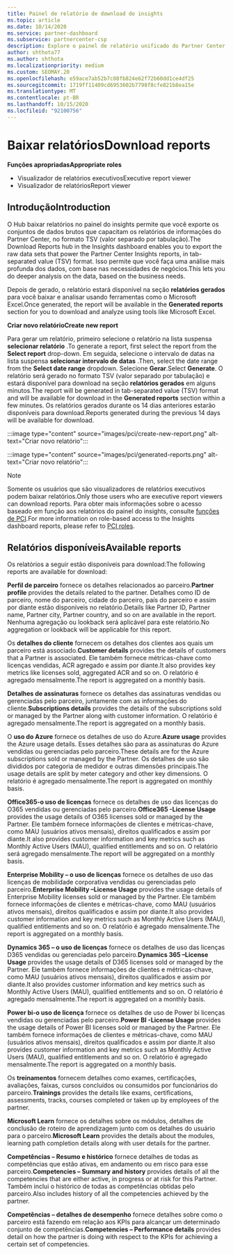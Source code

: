 ```yaml
---
title: Painel de relatório de download do insights
ms.topic: article
ms.date: 10/14/2020
ms.service: partner-dashboard
ms.subservice: partnercenter-csp
description: Explore o painel de relatório unificado do Partner Center.
author: shthota77
ms.author: shthota
ms.localizationpriority: medium
ms.custom: SEOMAY.20
ms.openlocfilehash: e59ace7ab52b7c08fb824e62f72b60dd1ce4df25
ms.sourcegitcommit: 1719ff11409cd6953602b7798f8cfe821b8ea15e
ms.translationtype: MT
ms.contentlocale: pt-BR
ms.lasthandoff: 10/15/2020
ms.locfileid: "92100756"
---
```

# <a name="download-reports"></a><span data-ttu-id="cce65-103">Baixar relatórios</span><span class="sxs-lookup"><span data-stu-id="cce65-103">Download reports</span></span>

<span data-ttu-id="cce65-104">**Funções apropriadas**</span><span class="sxs-lookup"><span data-stu-id="cce65-104">**Appropriate roles**</span></span>
- <span data-ttu-id="cce65-105">Visualizador de relatórios executivos</span><span class="sxs-lookup"><span data-stu-id="cce65-105">Executive report viewer</span></span>
- <span data-ttu-id="cce65-106">Visualizador de relatórios</span><span class="sxs-lookup"><span data-stu-id="cce65-106">Report viewer</span></span>

## <a name="introduction"></a><span data-ttu-id="cce65-107">Introdução</span><span class="sxs-lookup"><span data-stu-id="cce65-107">Introduction</span></span>

<span data-ttu-id="cce65-108">O Hub baixar relatórios no painel do insights permite que você exporte os conjuntos de dados brutos que capacitam os relatórios de informações do Partner Center, no formato TSV (valor separado por tabulação).</span><span class="sxs-lookup"><span data-stu-id="cce65-108">The Download Reports hub in the Insights dashboard enables you to export the raw data sets that power the Partner Center Insights reports, in tab-separated value (TSV) format.</span></span> <span data-ttu-id="cce65-109">Isso permite que você faça uma análise mais profunda dos dados, com base nas necessidades de negócios.</span><span class="sxs-lookup"><span data-stu-id="cce65-109">This lets you do deeper analysis on the data, based on the business needs.</span></span>

<span data-ttu-id="cce65-110">Depois de gerado, o relatório estará disponível na seção **relatórios gerados** para você baixar e analisar usando ferramentas como o Microsoft Excel.</span><span class="sxs-lookup"><span data-stu-id="cce65-110">Once generated, the report  will be available in the **Generated reports** section for you to download and analyze using tools like Microsoft Excel.</span></span>

<span data-ttu-id="cce65-111">**Criar novo relatório**</span><span class="sxs-lookup"><span data-stu-id="cce65-111">**Create new report**</span></span>

<span data-ttu-id="cce65-112">Para gerar um relatório, primeiro selecione o relatório na lista suspensa **selecionar relatório** .</span><span class="sxs-lookup"><span data-stu-id="cce65-112">To generate a report, first select the report from the **Select report** drop-down.</span></span> <span data-ttu-id="cce65-113">Em seguida, selecione o intervalo de datas na lista suspensa **selecionar intervalo de datas** .</span><span class="sxs-lookup"><span data-stu-id="cce65-113">Then, select the date range from the **Select date range** dropdown.</span></span> <span data-ttu-id="cce65-114">Selecione **Gerar**.</span><span class="sxs-lookup"><span data-stu-id="cce65-114">Select **Generate**.</span></span> <span data-ttu-id="cce65-115">O relatório será gerado no formato TSV (valor separado por tabulação) e estará disponível para download na seção **relatórios gerados** em alguns minutos.</span><span class="sxs-lookup"><span data-stu-id="cce65-115">The report will be generated in tab-separated value (TSV) format and will be available for download in the **Generated reports** section within a few minutes.</span></span> <span data-ttu-id="cce65-116">Os relatórios gerados durante os 14 dias anteriores estarão disponíveis para download.</span><span class="sxs-lookup"><span data-stu-id="cce65-116">Reports generated during the previous 14 days will be available for download.</span></span>

:::image type="content" source="images/pci/create-new-report.png" alt-text="Criar novo relatório":::

:::image type="content" source="images/pci/generated-reports.png" alt-text="Criar novo relatório":::

>[!NOTE] 
><span data-ttu-id="cce65-119">Somente os usuários que são visualizadores de relatórios executivos podem baixar relatórios.</span><span class="sxs-lookup"><span data-stu-id="cce65-119">Only those users who are executive report viewers can download reports.</span></span> <span data-ttu-id="cce65-120">Para obter mais informações sobre o acesso baseado em função aos relatórios do painel do insights, consulte [funções de PCI](pci-roles.md).</span><span class="sxs-lookup"><span data-stu-id="cce65-120">For more information on role-based access to the Insights dashboard reports, please refer to [PCI roles](pci-roles.md).</span></span> 

## <a name="available-reports"></a><span data-ttu-id="cce65-121">Relatórios disponíveis</span><span class="sxs-lookup"><span data-stu-id="cce65-121">Available reports</span></span>

<span data-ttu-id="cce65-122">Os relatórios a seguir estão disponíveis para download:</span><span class="sxs-lookup"><span data-stu-id="cce65-122">The following reports are available for download:</span></span>

<span data-ttu-id="cce65-123">**Perfil de parceiro** fornece os detalhes relacionados ao parceiro.</span><span class="sxs-lookup"><span data-stu-id="cce65-123">**Partner profile** provides the details related to the partner.</span></span> <span data-ttu-id="cce65-124">Detalhes como ID de parceiro, nome do parceiro, cidade do parceiro, país do parceiro e assim por diante estão disponíveis no relatório.</span><span class="sxs-lookup"><span data-stu-id="cce65-124">Details like Partner ID, Partner name, Partner city, Partner country, and so on are available in the report.</span></span> <span data-ttu-id="cce65-125">Nenhuma agregação ou lookback será aplicável para este relatório.</span><span class="sxs-lookup"><span data-stu-id="cce65-125">No aggregation or lookback will be applicable for this report.</span></span>

<span data-ttu-id="cce65-126">Os **detalhes do cliente** fornecem os detalhes dos clientes aos quais um parceiro está associado.</span><span class="sxs-lookup"><span data-stu-id="cce65-126">**Customer details** provides the details of customers that a Partner is associated.</span></span> <span data-ttu-id="cce65-127">Ele também fornece métricas-chave como licenças vendidas, ACR agregado e assim por diante.</span><span class="sxs-lookup"><span data-stu-id="cce65-127">It also provides key metrics like licenses sold, aggregated ACR and so on.</span></span> <span data-ttu-id="cce65-128">O relatório é agregado mensalmente.</span><span class="sxs-lookup"><span data-stu-id="cce65-128">The report is aggregated on a monthly basis.</span></span>

<span data-ttu-id="cce65-129">**Detalhes de assinaturas** fornece os detalhes das assinaturas vendidas ou gerenciadas pelo parceiro, juntamente com as informações do cliente.</span><span class="sxs-lookup"><span data-stu-id="cce65-129">**Subscriptions details** provides the details of the subscriptions sold or managed by the Partner along with customer information.</span></span> <span data-ttu-id="cce65-130">O relatório é agregado mensalmente.</span><span class="sxs-lookup"><span data-stu-id="cce65-130">The report is aggregated on a monthly basis.</span></span>

<span data-ttu-id="cce65-131">O **uso do Azure** fornece os detalhes de uso do Azure.</span><span class="sxs-lookup"><span data-stu-id="cce65-131">**Azure usage** provides the Azure usage details.</span></span> <span data-ttu-id="cce65-132">Esses detalhes são para as assinaturas do Azure vendidas ou gerenciadas pelo parceiro.</span><span class="sxs-lookup"><span data-stu-id="cce65-132">These details are for the Azure subscriptions sold or managed by the Partner.</span></span> <span data-ttu-id="cce65-133">Os detalhes de uso são divididos por categoria de medidor e outras dimensões principais.</span><span class="sxs-lookup"><span data-stu-id="cce65-133">The usage details are split by meter category and other key dimensions.</span></span> <span data-ttu-id="cce65-134">O relatório é agregado mensalmente.</span><span class="sxs-lookup"><span data-stu-id="cce65-134">The report is aggregated on monthly basis.</span></span>

<span data-ttu-id="cce65-135">**Office365-o uso de licenças** fornece os detalhes de uso das licenças do O365 vendidas ou gerenciadas pelo parceiro.</span><span class="sxs-lookup"><span data-stu-id="cce65-135">**Office365 -License Usage** provides the usage details of O365 licenses sold or managed by the Partner.</span></span> <span data-ttu-id="cce65-136">Ele também fornece informações de clientes e métricas-chave, como MAU (usuários ativos mensais), direitos qualificados e assim por diante.</span><span class="sxs-lookup"><span data-stu-id="cce65-136">It also provides customer information and key metrics such as Monthly Active Users (MAU), qualified entitlements and so on.</span></span> <span data-ttu-id="cce65-137">O relatório será agregado mensalmente.</span><span class="sxs-lookup"><span data-stu-id="cce65-137">The report will be aggregated on a monthly basis.</span></span>

<span data-ttu-id="cce65-138">**Enterprise Mobility – o uso de licenças**  fornece os detalhes de uso das licenças de mobilidade corporativa vendidas ou gerenciadas pelo parceiro.</span><span class="sxs-lookup"><span data-stu-id="cce65-138">**Enterprise Mobility –License Usage**  provides the usage details of Enterprise Mobility licenses sold or managed by the Partner.</span></span> <span data-ttu-id="cce65-139">Ele também fornece informações de clientes e métricas-chave, como MAU (usuários ativos mensais), direitos qualificados e assim por diante.</span><span class="sxs-lookup"><span data-stu-id="cce65-139">It also provides customer information and key metrics such as Monthly Active Users (MAU), qualified entitlements and so on.</span></span> <span data-ttu-id="cce65-140">O relatório é agregado mensalmente.</span><span class="sxs-lookup"><span data-stu-id="cce65-140">The report is aggregated on a monthly basis.</span></span>

<span data-ttu-id="cce65-141">**Dynamics 365 – o uso de licenças** fornece os detalhes de uso das licenças D365 vendidas ou gerenciadas pelo parceiro.</span><span class="sxs-lookup"><span data-stu-id="cce65-141">**Dynamics 365 –License Usage** provides the usage details of D365 licenses sold or managed by the Partner.</span></span> <span data-ttu-id="cce65-142">Ele também fornece informações de clientes e métricas-chave, como MAU (usuários ativos mensais), direitos qualificados e assim por diante.</span><span class="sxs-lookup"><span data-stu-id="cce65-142">It also provides customer information and key metrics such as Monthly Active Users (MAU), qualified entitlements and so on.</span></span> <span data-ttu-id="cce65-143">O relatório é agregado mensalmente.</span><span class="sxs-lookup"><span data-stu-id="cce65-143">The report is aggregated on a monthly basis.</span></span>

<span data-ttu-id="cce65-144">**Power bi-o uso de licença** fornece os detalhes de uso de Power bi licenças vendidas ou gerenciadas pelo parceiro.</span><span class="sxs-lookup"><span data-stu-id="cce65-144">**Power BI -License Usage** provides the usage details of Power BI licenses sold or managed by the Partner.</span></span> <span data-ttu-id="cce65-145">Ele também fornece informações de clientes e métricas-chave, como MAU (usuários ativos mensais), direitos qualificados e assim por diante.</span><span class="sxs-lookup"><span data-stu-id="cce65-145">It also provides customer information and key metrics such as Monthly Active Users (MAU), qualified entitlements and so on.</span></span> <span data-ttu-id="cce65-146">O relatório é agregado mensalmente.</span><span class="sxs-lookup"><span data-stu-id="cce65-146">The report is aggregated on a monthly basis.</span></span>

<span data-ttu-id="cce65-147">Os **treinamentos** fornecem detalhes como exames, certificações, avaliações, faixas, cursos concluídos ou consumidos por funcionários do parceiro.</span><span class="sxs-lookup"><span data-stu-id="cce65-147">**Trainings** provides the details like exams, certifications, assessments, tracks, courses completed or taken up by employees of the partner.</span></span>

<span data-ttu-id="cce65-148">**Microsoft Learn** fornece os detalhes sobre os módulos, detalhes de conclusão de roteiro de aprendizagem junto com os detalhes do usuário para o parceiro.</span><span class="sxs-lookup"><span data-stu-id="cce65-148">**Microsoft Learn** provides the details about the modules, learning path completion details along with user details for the partner.</span></span>

<span data-ttu-id="cce65-149">**Competências – Resumo e histórico** fornece detalhes de todas as competências que estão ativas, em andamento ou em risco para esse parceiro.</span><span class="sxs-lookup"><span data-stu-id="cce65-149">**Competencies – Summary and history** provides details of all the competencies that are either active, in progress or at risk for this Partner.</span></span> <span data-ttu-id="cce65-150">Também inclui o histórico de todas as competências obtidas pelo parceiro.</span><span class="sxs-lookup"><span data-stu-id="cce65-150">Also includes history of all the competencies achieved by the partner.</span></span>

<span data-ttu-id="cce65-151">**Competências – detalhes de desempenho** fornece detalhes sobre como o parceiro está fazendo em relação aos KPIs para alcançar um determinado conjunto de competências.</span><span class="sxs-lookup"><span data-stu-id="cce65-151">**Competencies – Performance details** provides detail on how the partner is doing with respect to the KPIs for achieving a certain set of competencies.</span></span>

